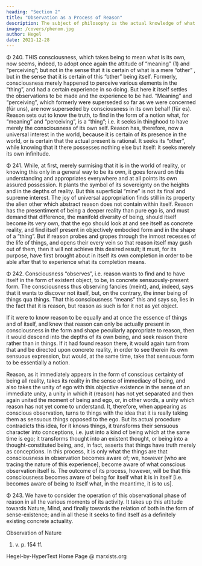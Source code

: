 ```yaml
---
heading: "Section 2"
title: "Observation as a Process of Reason"
description: The subject of philosophy is the actual knowledge of what truly is.
image: /covers/phenom.jpg
author: Hegel
date: 2021-12-28
---
```



<!-- A: Observation as a Process of Reason -->


Φ 240. THIS consciousness, which takes being to mean what is its own, now seems, indeed, to adopt once again the attitude of “meaning" (1) and “perceiving”; but not in the sense that it is certain of what is a mere “other” , but in the sense that it is certain of this “other” being itself. Formerly, consciousness merely happened to perceive various elements in the “thing”, and had a certain experience in so doing. But here it itself settles the observations to be made and the experience to be had. “Meaning” and “perceiving”, which formerly were superseded so far as we were concerned (für uns), are now superseded by consciousness in its own behalf (für es). Reason sets out to know the truth, to find in the form of a notion what, for “meaning” and “perceiving”, is a “thing”; i.e. it seeks in thinghood to have merely the consciousness of its own self. Reason has, therefore, now a universal interest in the world, because it is certain of its presence in the world, or is certain that the actual present is rational. It seeks its “other”, while knowing that it there possesses nothing else but itself: it seeks merely its own infinitude.

Φ 241. While, at first, merely surmising that it is in the world of reality, or knowing this only in a general way to be its own, it goes forward on this understanding and appropriates everywhere and at all points its own assured possession. It plants the symbol of its sovereignty on the heights and in the depths of reality. But this superficial “mine” is not its final and supreme interest. The joy of universal appropriation finds still in its property the alien other which abstract reason does not contain within itself. Reason has the presentiment of being a deeper reality than pure ego is, and must demand that difference, the manifold diversity of being, should itself become its very own, that the ego should look at and see itself as concrete reality, and find itself present in objectively embodied form and in the shape of a “thing”. But if reason probes and gropes through the inmost recesses of the life of things, and opens their every vein so that reason itself may gush out of them, then it will not achieve this desired result; it must, for its purpose, have first brought about in itself its own completion in order to be able after that to experience what its completion means.

Φ 242. Consciousness “observes”, i.e. reason wants to find and to have itself in the form of existent object, to be, in concrete sensuously-present form. The consciousness thus observing fancies (meint), and, indeed, says that it wants to discover not itself, but, on the contrary, the inner being of things qua things. That this consciousness “means” this and says so, lies in the fact that it is reason, but reason as such is for it not as yet object.

If it were to know reason to be equally and at once the essence of things and of itself, and knew that reason can only be actually present in consciousness in the form and shape peculiarly appropriate to reason, then it would descend into the depths of its own being, and seek reason there rather than in things. If it had found reason there, it would again turn from that and be directed upon concrete reality, in order to see therein its own sensuous expression, but would, at the same time, take that sensuous form to be essentially a notion.

Reason, as it immediately appears in the form of conscious certainty of being all reality, takes its reality in the sense of immediacy of being, and also takes the unity of ego with this objective existence in the sense of an immediate unity, a unity in which it (reason) has not yet separated and then again united the moment of being and ego, or, in other words, a unity which reason has not yet come to understand. It, therefore, when appearing as conscious observation, turns to things with the idea that it is really taking them as sensuous things opposed to the ego. But its actual procedure contradicts this idea, for it knows things, it transforms their sensuous character into conceptions, i.e. just into a kind of being which at the same time is ego; it transforms thought into an existent thought, or being into a thought-constituted being, and, in fact, asserts that things have truth merely as conceptions. In this process, it is only what the things are that consciousness in observation becomes aware of; we, however [who are tracing the nature of this experience], become aware of what conscious observation itself is. The outcome of its process, however, will be that this consciousness becomes aware of being for itself what it is in itself [i.e. becomes aware of being to itself what, in the meantime, it is to us].

Φ 243. We have to consider the operation of this observational phase of reason in all the various moments of its activity. It takes up this attitude towards Nature, Mind, and finally towards the relation of both in the form of sense-existence; and in all these it seeks to find itself as a definitely existing concrete actuality.

Observation of Nature

1. v. p. 154 ff.

Hegel-by-HyperText Home Page @ marxists.org
